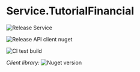 # Service.TutorialFinancial

![Release Service](https://github.com/MyJetWallet/Service.TutorialFinancial/workflows/Release%20Service/badge.svg)

![Release API client nuget](https://github.com/MyJetWallet/Service.TutorialFinancial/workflows/Release%20API%20client%20nuget/badge.svg)

![CI test build](https://github.com/MyJetWallet/Service.TutorialFinancial/workflows/CI%20test%20build/badge.svg)

*Client library:* ![Nuget version](https://img.shields.io/nuget/v/MyJetWallet.Service.TutorialFinancial.Client?label=MyJetWallet.Service.TutorialFinancial.Client&style=social)

